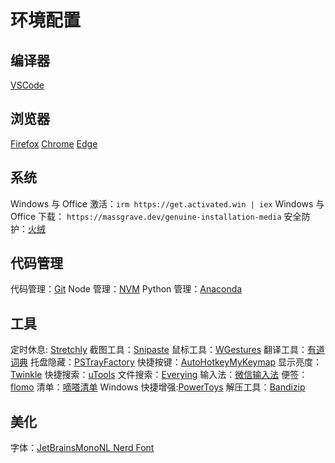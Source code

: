 # 环境配置

## 编译器

[VSCode](https://code.visualstudio.com/Download)

## 浏览器

[Firefox](https://www.mozilla.org/zh-CN/firefox/developer/)
[Chrome](https://www.google.com/chrome/index.html)
[Edge](https://www.microsoft.com/zh-cn/edge/download?form=MA13FJ)

## 系统

Windows 与 Office 激活：`irm https://get.activated.win | iex`
Windows 与 Office 下载： `https://massgrave.dev/genuine-installation-media`
安全防护：[火绒](https://www.huorong.cn/)

## 代码管理

代码管理：[Git](https://git-scm.com/downloads)
Node 管理：[NVM](https://nvm.uihtm.com/doc/download-nvm.html)
Python 管理：[Anaconda](https://www.anaconda.com/download/success)

## 工具

定时休息: [Stretchly](https://github.com/hovancik/stretchly/releases)
截图工具：[Snipaste](https://zh.snipaste.com/)
鼠标工具：[WGestures](https://www.yingdev.com/projects/wgestures)
翻译工具：[有道词典](https://fanyi.youdao.com/download-Windows)
托盘隐藏：[PSTrayFactory](https://www.pssoftlab.com/)
快捷按键：[AutoHotkey](https://github.com/AutoHotkey/AutoHotkey/releases)[MyKeymap](https://github.com/xianyukang/MyKeymap/releases)
显示亮度：[Twinkle](https://github.com/xanderfrangos/twinkle-tray/releases)
快捷搜索：[uTools](https://www.u-tools.cn/download/)
文件搜索：[Everying](https://www.voidtools.com/zh-cn/downloads/)
输入法：[微信输入法](https://z.weixin.qq.com/)
便签：[flomo](https://help.flomoapp.com/basic/app.html)
清单：[嘀嗒清单](https://dida365.com/download)
Windows 快捷增强:[PowerToys](https://github.com/microsoft/PowerToys/releases/tag/v0.91.1)
解压工具：[Bandizip](https://www.bandisoft.com/bandizip/)

## 美化

字体：[JetBrainsMonoNL Nerd Font](https://www.nerdfonts.com/font-downloads)
